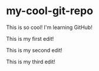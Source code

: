 # my-cool-git-repo
This is so cool! I'm learning GitHub!

This is my first edit!

This is my second edit!

This is my third edit!
